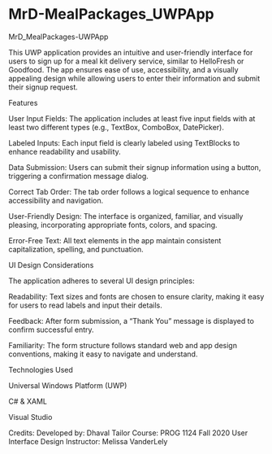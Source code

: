 # MrD-MealPackages_UWPApp

 MrD_MealPackages-UWPApp

This UWP application provides an intuitive and user-friendly interface for users to sign up for a meal kit delivery service, similar to HelloFresh or Goodfood. The app ensures ease of use, accessibility, and a visually appealing design while allowing users to enter their information and submit their signup request.

Features

User Input Fields: The application includes at least five input fields with at least two different types (e.g., TextBox, ComboBox, DatePicker).

Labeled Inputs: Each input field is clearly labeled using TextBlocks to enhance readability and usability.

Data Submission: Users can submit their signup information using a button, triggering a confirmation message dialog.

Correct Tab Order: The tab order follows a logical sequence to enhance accessibility and navigation.

User-Friendly Design: The interface is organized, familiar, and visually pleasing, incorporating appropriate fonts, colors, and spacing.

Error-Free Text: All text elements in the app maintain consistent capitalization, spelling, and punctuation.

UI Design Considerations

The application adheres to several UI design principles:

Readability: Text sizes and fonts are chosen to ensure clarity, making it easy for users to read labels and input their details.

Feedback: After form submission, a “Thank You” message is displayed to confirm successful entry.

Familiarity: The form structure follows standard web and app design conventions, making it easy to navigate and understand.

Technologies Used

Universal Windows Platform (UWP)

C# & XAML

Visual Studio

Credits: Developed by: Dhaval Tailor Course: PROG 1124 Fall 2020 User Interface Design Instructor: Melissa VanderLely
